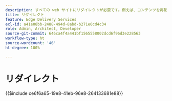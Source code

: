 ```yaml
---
description: すべての web サイトにリダイレクトが必要です。例えば、コンテンツを再配置または削除する場合、ユーザーが引き続きコンテンツや次に最適なコンテンツを見つけることができるようにする必要があります。コンテンツの削除について詳しくは、コンテンツのオーサリングと公開のドキュメントを参照してください。
title: リダイレクト
feature: Edge Delivery Services
exl-id: a41e08bb-2488-494d-8abd-b271e0cd4c34
role: Admin, Architect, Developer
source-git-commit: 646ca4f4a441bf1565558002dcd6f96d3e228563
workflow-type: ht
source-wordcount: '46'
ht-degree: 100%

---
```


# リダイレクト

{{$include ce6f6a65-19e8-41eb-96e8-264133681e88}}
